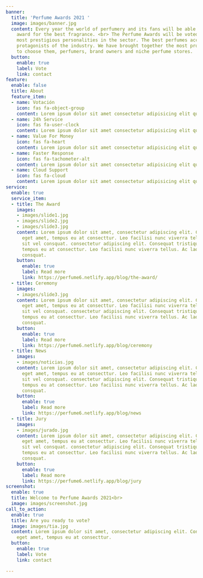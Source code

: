 ```yaml
---
banner:
  title: 'Perfume Awards 2021 '
  image: images/banner.jpg
  content: Every year the world of perfumery and its fans will be able to see the
    award for the best fragrance. <br> The Perfume Awards will be voted on by the
    most prestigious personalities in the sector. The best perfumes according to the
    protagonists of the industry. We have brought together the most prominent personalities
    to choose them, perfumers, brand owners and niche perfume stores.
  button:
    enable: true
    label: Vote
    link: contact
feature:
  enable: false
  title: About
  feature_item:
  - name: Votación
    icon: fas fa-object-group
    content: Lorem ipsum dolor sit amet consectetur adipisicing elit quam nihil
  - name: 24h Service
    icon: fas fa-user-clock
    content: Lorem ipsum dolor sit amet consectetur adipisicing elit quam nihil
  - name: Value For Money
    icon: fas fa-heart
    content: Lorem ipsum dolor sit amet consectetur adipisicing elit quam nihil
  - name: Faster Response
    icon: fas fa-tachometer-alt
    content: Lorem ipsum dolor sit amet consectetur adipisicing elit quam nihil
  - name: Cloud Support
    icon: fas fa-cloud
    content: Lorem ipsum dolor sit amet consectetur adipisicing elit quam nihil
service:
  enable: true
  service_item:
  - title: The Award
    images:
    - images/slide1.jpg
    - images/slide2.jpg
    - images/slide3.jpg
    content: Lorem ipsum dolor sit amet, consectetur adipiscing elit. Consequat tristique
      eget amet, tempus eu at consecttur. Leo facilisi nunc viverra tellus. Ac laoreet
      sit vel consquat. consectetur adipiscing elit. Consequat tristique eget amet,
      tempus eu at consecttur. Leo facilisi nunc viverra tellus. Ac laoreet sit vel
      consquat.
    button:
      enable: true
      label: Read more
      link: https://perfume6.netlify.app/blog/the-award/
  - title: Ceremony
    images:
    - images/slide3.jpg
    content: Lorem ipsum dolor sit amet, consectetur adipiscing elit. Consequat tristique
      eget amet, tempus eu at consecttur. Leo facilisi nunc viverra tellus. Ac laoreet
      sit vel consquat. consectetur adipiscing elit. Consequat tristique eget amet,
      tempus eu at consecttur. Leo facilisi nunc viverra tellus. Ac laoreet sit vel
      consquat.
    button:
      enable: true
      label: Read more
      link: https://perfume6.netlify.app/blog/ceremony
  - title: News
    images:
    - images/noticias.jpg
    content: Lorem ipsum dolor sit amet, consectetur adipiscing elit. Consequat tristique
      eget amet, tempus eu at consecttur. Leo facilisi nunc viverra tellus. Ac laoreet
      sit vel consquat. consectetur adipiscing elit. Consequat tristique eget amet,
      tempus eu at consecttur. Leo facilisi nunc viverra tellus. Ac laoreet sit vel
      consquat.
    button:
      enable: true
      label: Read more
      link: https://perfume6.netlify.app/blog/news
  - title: Jury
    images:
    - images/jurado.jpg
    content: Lorem ipsum dolor sit amet, consectetur adipiscing elit. Consequat tristique
      eget amet, tempus eu at consecttur. Leo facilisi nunc viverra tellus. Ac laoreet
      sit vel consquat. consectetur adipiscing elit. Consequat tristique eget amet,
      tempus eu at consecttur. Leo facilisi nunc viverra tellus. Ac laoreet sit vel
      consquat.
    button:
      enable: true
      label: Read more
      link: https://perfume6.netlify.app/blog/jury
screenshot:
  enable: true
  title: Welcome to Perfume Awards 2021<br>
  image: images/screenshot.jpg
call_to_action:
  enable: true
  title: Are you ready to vote?
  image: images/tia.jpg
  content: Lorem ipsum dolor sit amet, consectetur adipiscing elit. Consequat tristique
    eget amet, tempus eu at consecttur.
  button:
    enable: true
    label: Vote
    link: contact

---
```


